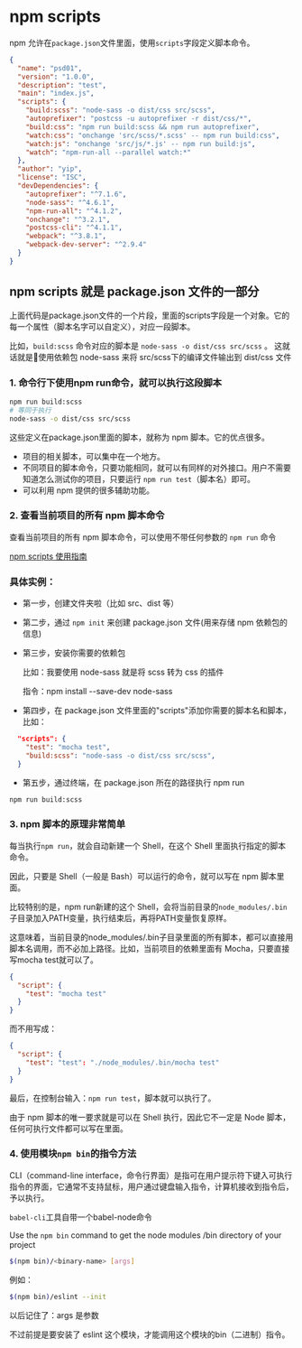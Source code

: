 # npm scripts

npm 允许在`package.json`文件里面，使用`scripts`字段定义脚本命令。

```json
{
  "name": "psd01",
  "version": "1.0.0",
  "description": "test",
  "main": "index.js",
  "scripts": {
    "build:scss": "node-sass -o dist/css src/scss",
    "autoprefixer": "postcss -u autoprefixer -r dist/css/*",
    "build:css": "npm run build:scss && npm run autoprefixer",
    "watch:css": "onchange 'src/scss/*.scss' -- npm run build:css",
    "watch:js": "onchange 'src/js/*.js' -- npm run build:js",
    "watch": "npm-run-all --parallel watch:*"
  },
  "author": "yip",
  "license": "ISC",
  "devDependencies": {
    "autoprefixer": "^7.1.6",
    "node-sass": "^4.6.1",
    "npm-run-all": "^4.1.2",
    "onchange": "^3.2.1",
    "postcss-cli": "^4.1.1",
    "webpack": "^3.8.1",
    "webpack-dev-server": "^2.9.4"
  }
}
```

## npm scripts 就是 package.json 文件的一部分

上面代码是package.json文件的一个片段，里面的scripts字段是一个对象。它的每一个属性（脚本名字可以自定义），对应一段脚本。

比如，`build:scss` 命令对应的脚本是 `node-sass -o dist/css src/scss` 。 这就话就是使用依赖包 node-sass 来将 src/scss下的编译文件输出到 dist/css 文件

### 1. 命令行下使用npm run命令，就可以执行这段脚本

```bash
npm run build:scss
# 等同于执行
node-sass -o dist/css src/scss
```

这些定义在package.json里面的脚本，就称为 npm 脚本。它的优点很多。

- 项目的相关脚本，可以集中在一个地方。
- 不同项目的脚本命令，只要功能相同，就可以有同样的对外接口。用户不需要知道怎么测试你的项目，只要运行 `npm run test`（脚本名）即可。
- 可以利用 npm 提供的很多辅助功能。

### 2. 查看当前项目的所有 npm 脚本命令

查看当前项目的所有 npm 脚本命令，可以使用不带任何参数的 `npm run` 命令

[npm scripts 使用指南](http://www.ruanyifeng.com/blog/2016/10/npm_scripts.html)

### 具体实例：

- 第一步，创建文件夹啦（比如 src、dist 等）
- 第二步，通过 `npm init` 来创建 package.json 文件(用来存储 npm 依赖包的信息)
- 第三步，安装你需要的依赖包

    比如：我要使用  node-sass 就是将 scss 转为 css 的插件

    指令：npm install --save-dev node-sass

- 第四步，在 package.json 文件里面的"scripts"添加你需要的脚本名和脚本，比如：

```json
  "scripts": {
    "test": "mocha test",
    "build:scss": "node-sass -o dist/css src/scss",
  }
```

- 第五步，通过终端，在 package.json 所在的路径执行 npm run

```bash
npm run build:scss
```

### 3. npm 脚本的原理非常简单

每当执行`npm run`，就会自动新建一个 Shell，在这个 Shell 里面执行指定的脚本命令。

因此，只要是 Shell（一般是 Bash）可以运行的命令，就可以写在 npm 脚本里面。

比较特别的是，npm run新建的这个 Shell，会将当前目录的`node_modules/.bin`子目录加入PATH变量，执行结束后，再将PATH变量恢复原样。

这意味着，当前目录的node_modules/.bin子目录里面的所有脚本，都可以直接用脚本名调用，而不必加上路径。比如，当前项目的依赖里面有 Mocha，只要直接写mocha test就可以了。

```json
{
  "script": {
    "test": "mocha test"
  }
}
```

而不用写成：

```json
{
  "script": {
    "test": "test": "./node_modules/.bin/mocha test"
  }
}
```

最后，在控制台输入：`npm run test`，脚本就可以执行了。

由于 npm 脚本的唯一要求就是可以在 Shell 执行，因此它不一定是 Node 脚本，任何可执行文件都可以写在里面。

### 4. 使用模块`npm bin`的指令方法

CLI（command-line interface，命令行界面）是指可在用户提示符下键入可执行指令的界面，它通常不支持鼠标，用户通过键盘输入指令，计算机接收到指令后，予以执行。

`babel-cli`工具自带一个babel-node命令

Use the `npm bin` command to get the node modules /bin directory of your project

```bash
$(npm bin)/<binary-name> [args]
```

例如：

```bash
$(npm bin)/eslint --init
```

以后记住了：args 是参数

不过前提是要安装了 eslint 这个模块，才能调用这个模块的bin（二进制）指令。
